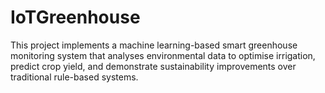 # IoTGreenhouse
This project implements a machine learning-based smart greenhouse monitoring system that analyses environmental data to optimise irrigation, predict crop yield, and demonstrate sustainability improvements over traditional rule-based systems.
